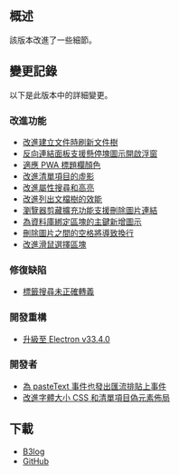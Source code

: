 ## 概述

該版本改進了一些細節。

## 變更記錄

以下是此版本中的詳細變更。

### 改進功能

* [改進建立文件時刷新文件樹](https://github.com/siyuan-note/siyuan/issues/12109)
* [反向連結面板支援懸停塊圖示開啟浮窗](https://github.com/siyuan-note/siyuan/issues/13253)
* [適應 PWA 標題欄顏色](https://github.com/siyuan-note/siyuan/issues/13780)
* [改進清單項目的虛影](https://github.com/siyuan-note/siyuan/pull/13821)
* [改進屬性搜尋和高亮](https://github.com/siyuan-note/siyuan/issues/13843)
* [改進列出文檔樹的效能](https://github.com/siyuan-note/siyuan/issues/13844)
* [瀏覽器剪藏擴充功能支援刪除圖片連結](https://github.com/siyuan-note/siyuan/issues/13941)
* [為資料庫綁定區塊的主鍵新增圖示](https://github.com/siyuan-note/siyuan/issues/13945)
* [刪除圖片之間的空格將導致換行](https://github.com/siyuan-note/siyuan/issues/13949)
* [改進滑鼠選擇區塊](https://github.com/siyuan-note/siyuan/pull/14010)

### 修復缺陷

* [標籤搜尋未正確轉義](https://github.com/siyuan-note/siyuan/issues/13919)

### 開發重構

* [升級至 Electron v33.4.0](https://github.com/siyuan-note/siyuan/issues/14009)

### 開發者

* [為 pasteText 事件也發出匯流排貼上事件](https://github.com/siyuan-note/siyuan/pull/13927)
* [改進字體大小 CSS 和清單項目偽元素佈局](https://github.com/siyuan-note/siyuan/pull/13959)

## 下載

* [B3log](https://b3log.org/siyuan/download.html)
* [GitHub](https://github.com/siyuan-note/siyuan/releases)
